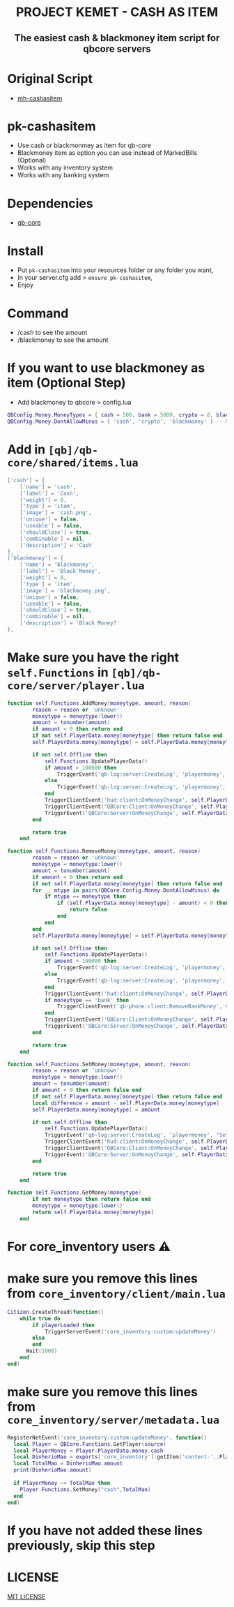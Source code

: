 <p align="center">
    <h1 align="center">PROJECT KEMET - CASH AS ITEM</h1>
    <h2 align="center">The easiest cash & blackmoney item script for qbcore servers</h2>
</p>


# Original Script

- [mh-cashasitem](https://github.com/MaDHouSe79/mh-cashasitem)


# pk-cashasitem

- Use cash or blackmonmey as item for qb-core
- Blackmoney item as option you can use instead of MarkedBills (Optional)
- Works with any inventory system
- Works with any banking system


# Dependencies

- [qb-core](https://github.com/qbcore-framework/qb-core)


# Install

- Put `pk-cashasitem` into your resources folder or any folder you want,
- In your server.cfg add > `ensure pk-cashasitem`,
- Enjoy


# Command

- /cash to see the amount
- /blackmoney to see the amount


# If you want to use blackmoney as item (Optional Step)

- Add blackmoney to qbcore > config.lua
```lua
QBConfig.Money.MoneyTypes = { cash = 500, bank = 5000, crypto = 0, blackmoney = 0 } -- type = startamount - Add or remove money types for your server (for ex. blackmoney = 0), remember once added it will not be removed from the database!
QBConfig.Money.DontAllowMinus = { 'cash', 'crypto', 'blackmoney' } -- Money that is not allowed going in minus
```


# Add in `[qb]/qb-core/shared/items.lua` 

```lua
['cash'] = {
    ['name'] = 'cash', 
    ['label'] = 'Cash', 
    ['weight'] = 0, 
    ['type'] = 'item', 
    ['image'] = 'cash.png', 
    ['unique'] = false,
    ['useable'] = false,
    ['shouldClose'] = true,
    ['combinable'] = nil,
    ['description'] = 'Cash'
},
['blackmoney'] = {
    ['name'] = 'blackmoney',
    ['label'] = 'Black Money',
    ['weight'] = 0,
    ['type'] = 'item',
    ['image'] = 'blackmoney.png',
    ['unique'] = false,
    ['useable'] = false,
    ['shouldClose'] = true,
    ['combinable'] = nil,
    ['description'] = 'Black Money?'
},
```


# Make sure you have the right `self.Functions` in `[qb]/qb-core/server/player.lua` 

```lua
function self.Functions.AddMoney(moneytype, amount, reason)
        reason = reason or 'unknown'
        moneytype = moneytype:lower()
        amount = tonumber(amount)
        if amount < 0 then return end
        if not self.PlayerData.money[moneytype] then return false end
        self.PlayerData.money[moneytype] = self.PlayerData.money[moneytype] + amount

        if not self.Offline then
            self.Functions.UpdatePlayerData()
            if amount > 100000 then
                TriggerEvent('qb-log:server:CreateLog', 'playermoney', 'AddMoney', 'lightgreen', '**' .. GetPlayerName(self.PlayerData.source) .. ' (citizenid: ' .. self.PlayerData.citizenid .. ' | id: ' .. self.PlayerData.source .. ')** $' .. amount .. ' (' .. moneytype .. ') added, new ' .. moneytype .. ' balance: ' .. self.PlayerData.money[moneytype] .. ' reason: ' .. reason, true)
            else
                TriggerEvent('qb-log:server:CreateLog', 'playermoney', 'AddMoney', 'lightgreen', '**' .. GetPlayerName(self.PlayerData.source) .. ' (citizenid: ' .. self.PlayerData.citizenid .. ' | id: ' .. self.PlayerData.source .. ')** $' .. amount .. ' (' .. moneytype .. ') added, new ' .. moneytype .. ' balance: ' .. self.PlayerData.money[moneytype] .. ' reason: ' .. reason)
            end
            TriggerClientEvent('hud:client:OnMoneyChange', self.PlayerData.source, moneytype, amount, false)
            TriggerClientEvent('QBCore:Client:OnMoneyChange', self.PlayerData.source, moneytype, amount, 'add', reason)
            TriggerEvent('QBCore:Server:OnMoneyChange', self.PlayerData.source, moneytype, amount, 'add', reason)
        end

        return true
    end
```

```lua
function self.Functions.RemoveMoney(moneytype, amount, reason)
        reason = reason or 'unknown'
        moneytype = moneytype:lower()
        amount = tonumber(amount)
        if amount < 0 then return end
        if not self.PlayerData.money[moneytype] then return false end
        for _, mtype in pairs(QBCore.Config.Money.DontAllowMinus) do
            if mtype == moneytype then
                if (self.PlayerData.money[moneytype] - amount) < 0 then
                    return false
                end
            end
        end
        self.PlayerData.money[moneytype] = self.PlayerData.money[moneytype] - amount

        if not self.Offline then
            self.Functions.UpdatePlayerData()
            if amount > 100000 then
                TriggerEvent('qb-log:server:CreateLog', 'playermoney', 'RemoveMoney', 'red', '**' .. GetPlayerName(self.PlayerData.source) .. ' (citizenid: ' .. self.PlayerData.citizenid .. ' | id: ' .. self.PlayerData.source .. ')** $' .. amount .. ' (' .. moneytype .. ') removed, new ' .. moneytype .. ' balance: ' .. self.PlayerData.money[moneytype] .. ' reason: ' .. reason, true)
            else
                TriggerEvent('qb-log:server:CreateLog', 'playermoney', 'RemoveMoney', 'red', '**' .. GetPlayerName(self.PlayerData.source) .. ' (citizenid: ' .. self.PlayerData.citizenid .. ' | id: ' .. self.PlayerData.source .. ')** $' .. amount .. ' (' .. moneytype .. ') removed, new ' .. moneytype .. ' balance: ' .. self.PlayerData.money[moneytype] .. ' reason: ' .. reason)
            end
            TriggerClientEvent('hud:client:OnMoneyChange', self.PlayerData.source, moneytype, amount, true)
            if moneytype == 'bank' then
                TriggerClientEvent('qb-phone:client:RemoveBankMoney', self.PlayerData.source, amount)
            end
            TriggerClientEvent('QBCore:Client:OnMoneyChange', self.PlayerData.source, moneytype, amount, 'remove', reason)
            TriggerEvent('QBCore:Server:OnMoneyChange', self.PlayerData.source, moneytype, amount, 'remove', reason)
        end

        return true
    end
```

```lua
function self.Functions.SetMoney(moneytype, amount, reason)
        reason = reason or 'unknown'
        moneytype = moneytype:lower()
        amount = tonumber(amount)
        if amount < 0 then return false end
        if not self.PlayerData.money[moneytype] then return false end
        local difference = amount - self.PlayerData.money[moneytype]
        self.PlayerData.money[moneytype] = amount

        if not self.Offline then
            self.Functions.UpdatePlayerData()
            TriggerEvent('qb-log:server:CreateLog', 'playermoney', 'SetMoney', 'green', '**' .. GetPlayerName(self.PlayerData.source) .. ' (citizenid: ' .. self.PlayerData.citizenid .. ' | id: ' .. self.PlayerData.source .. ')** $' .. amount .. ' (' .. moneytype .. ') set, new ' .. moneytype .. ' balance: ' .. self.PlayerData.money[moneytype] .. ' reason: ' .. reason)
            TriggerClientEvent('hud:client:OnMoneyChange', self.PlayerData.source, moneytype, math.abs(difference), difference < 0)
            TriggerClientEvent('QBCore:Client:OnMoneyChange', self.PlayerData.source, moneytype, amount, 'set', reason)
            TriggerEvent('QBCore:Server:OnMoneyChange', self.PlayerData.source, moneytype, amount, 'set', reason)
        end

        return true
    end
```

```lua
function self.Functions.GetMoney(moneytype)
        if not moneytype then return false end
        moneytype = moneytype:lower()
        return self.PlayerData.money[moneytype]
    end
```


# For core_inventory users ⚠️

# make sure you remove this lines from `core_inventory/client/main.lua`

```lua
Citizen.CreateThread(function()
    while true do
        if playerLoaded then
            TriggerServerEvent('core_inventory:custom:updateMoney')
        else 
        end
      Wait(1000)
    end
end)
```
# make sure you remove this lines from `core_inventory/server/metadata.lua`

```lua
RegisterNetEvent('core_inventory:custom:updateMoney', function()
  local Player = QBCore.Functions.GetPlayer(source)
  local PlayerMoney = Player.PlayerData.money.cash
  local DinherioMao = exports['core_inventory']:getItem('content-'..Player.PlayerData.citizenid, 'cash')
  local TotalMao = DinherioMao.amount
  print(DinherioMao.amount)
 
  if PlayerMoney ~= TotalMao then
    Player.Functions.SetMoney("cash",TotalMao)
  end
end)
```
# If you have not added these lines previously, skip this step 



# LICENSE

[MIT LICENSE](./LICENSE)